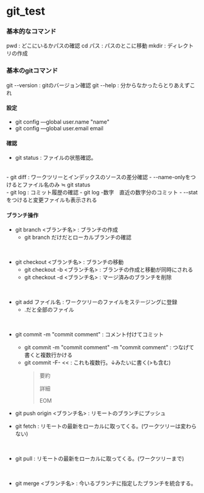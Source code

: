 # git_test

### 基本的なコマンド
pwd : どこにいるかパスの確認
cd パス : パスのとこに移動
mkdir : ディレクトリの作成


### 基本のgitコマンド
  git --version : gitのバージョン確認
  git --help : 分からなかったらとりあえずこれ

  #### 設定
  - git config —global user.name "name"
  - git config —global user.email email

  #### 確認
  - git status : ファイルの状態確認。
  <br/>
  - git diff : ワークツリーとインデックスのソースの差分確認
    - --name-onlyをつけるとファイル名のみ ≒ git status
  <br/>
  - git log : コミット履歴の確認
    - git log -数字　直近の数字分のコミット
    - --statをつけると変更ファイルも表示される


  #### ブランチ操作
  - git branch <ブランチ名> : ブランチの作成
    - git branch だけだとローカルブランチの確認
  <br/>

  - git checkout <ブランチ名> : ブランチの移動
    - git checkout -b <ブランチ名> : ブランチの作成と移動が同時にされる
    - git checkout -d <ブランチ名> : マージ済みのブランチを削除
  <br/>

  - git add ファイル名 : ワークツリーのファイルをステージングに登録
    - .だと全部のファイル
  <br/>

  - git commit -m "commit comment" : コメント付けてコミット
    - git commit -m "commit comment" -m "commit comment" : つなげて書くと複数行かける
    - git commit -F- << : これも複数行。↓みたいに書く(>も含む)
      > 要約
      >
      > 詳細
      > 
      > EOM

  - git push origin <ブランチ名> : リモートのブランチにプッシュ

  - git fetch : リモートの最新をローカルに取ってくる。(ワークツリーは変わらない)
  <br/>

  - git pull : リモートの最新をローカルに取ってくる。(ワークツリーまで)
  <br/>

  - git merge <ブランチ名> : 今いるブランチに指定したブランチを統合する。